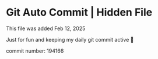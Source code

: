 # Git Auto Commit | Hidden File

This file was added Feb 12, 2025

Just for fun and keeping my daily git commit active 🤪

commit number: 194166
